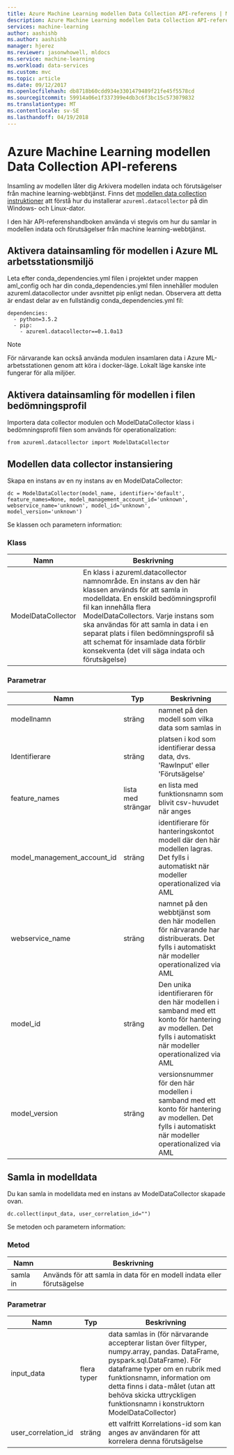 ```yaml
---
title: Azure Machine Learning modellen Data Collection API-referens | Microsoft Docs
description: Azure Machine Learning modellen Data Collection API-referens.
services: machine-learning
author: aashishb
ms.author: aashishb
manager: hjerez
ms.reviewer: jasonwhowell, mldocs
ms.service: machine-learning
ms.workload: data-services
ms.custom: mvc
ms.topic: article
ms.date: 09/12/2017
ms.openlocfilehash: db8718b60cdd934e3301479489f21fe45f5578cd
ms.sourcegitcommit: 59914a06e1f337399e4db3c6f3bc15c573079832
ms.translationtype: MT
ms.contentlocale: sv-SE
ms.lasthandoff: 04/19/2018
---
```

# <a name="azure-machine-learning-model-data-collection-api-reference"></a>Azure Machine Learning modellen Data Collection API-referens

Insamling av modellen låter dig Arkivera modellen indata och förutsägelser från machine learning-webbtjänst. Finns det [modellen data collection instruktioner](how-to-use-model-data-collection.md) att förstå hur du installerar `azureml.datacollector` på din Windows- och Linux-dator.

I den här API-referenshandboken använda vi stegvis om hur du samlar in modellen indata och förutsägelser från machine learning-webbtjänst.

## <a name="enable-model-data-collection-in-azure-ml-workbench-environment"></a>Aktivera datainsamling för modellen i Azure ML arbetsstationsmiljö

 Leta efter conda\_dependencies.yml filen i projektet under mappen aml_config och har din conda\_dependencies.yml filen innehåller modulen azureml.datacollector under avsnittet pip enligt nedan. Observera att detta är endast delar av en fullständig conda\_dependencies.yml fil:

    dependencies:
      - python=3.5.2
      - pip:
        - azureml.datacollector==0.1.0a13

>[!NOTE] 
>För närvarande kan också använda modulen insamlaren data i Azure ML-arbetsstationen genom att köra i docker-läge. Lokalt läge kanske inte fungerar för alla miljöer.




## <a name="enable-model-data-collection-in-the-scoring-file"></a>Aktivera datainsamling för modellen i filen bedömningsprofil

Importera data collector modulen och ModelDataCollector klass i bedömningsprofil filen som används för operationalization:

    from azureml.datacollector import ModelDataCollector


## <a name="model-data-collector-instantiation"></a>Modellen data collector instansiering
Skapa en instans av en ny instans av en ModelDataCollector:

    dc = ModelDataCollector(model_name, identifier='default', feature_names=None, model_management_account_id='unknown', webservice_name='unknown', model_id='unknown', model_version='unknown')

Se klassen och parametern information:

### <a name="class"></a>Klass
| Namn | Beskrivning |
|--------------------|--------------------|
| ModelDataCollector | En klass i azureml.datacollector namnområde. En instans av den här klassen används för att samla in modelldata. En enskild bedömningsprofil fil kan innehålla flera ModelDataCollectors. Varje instans som ska användas för att samla in data i en separat plats i filen bedömningsprofil så att schemat för insamlade data förblir konsekventa (det vill säga indata och förutsägelse)|


### <a name="parameters"></a>Parametrar

| Namn | Typ | Beskrivning |
|-------------|------------|-------------------------|
| modellnamn | sträng | namnet på den modell som vilka data som samlas in |
| Identifierare | sträng | platsen i kod som identifierar dessa data, dvs. 'RawInput' eller 'Förutsägelse' |
| feature_names | lista med strängar | en lista med funktionsnamn som blivit csv-huvudet när anges |
| model_management_account_id | sträng | identifierare för hanteringskontot modell där den här modellen lagras. Det fylls i automatiskt när modeller operationalized via AML |
| webservice_name | sträng | namnet på den webbtjänst som den här modellen för närvarande har distribuerats. Det fylls i automatiskt när modeller operationalized via AML |
| model_id | sträng | Den unika identifieraren för den här modellen i samband med ett konto för hantering av modellen. Det fylls i automatiskt när modeller operationalized via AML |
| model_version | sträng | versionsnummer för den här modellen i samband med ett konto för hantering av modellen. Det fylls i automatiskt när modeller operationalized via AML |



 

## <a name="collecting-the-model-data"></a>Samla in modelldata

Du kan samla in modelldata med en instans av ModelDataCollector skapade ovan.

    dc.collect(input_data, user_correlation_id="")

Se metoden och parametern information:

### <a name="method"></a>Metod
| Namn | Beskrivning |
|--------------------|--------------------|
| samla in | Används för att samla in data för en modell indata eller förutsägelse|


### <a name="parameters"></a>Parametrar

| Namn | Typ | Beskrivning |
|-------------|------------|-------------------------|
| input_data | flera typer | data samlas in (för närvarande accepterar listan över filtyper, numpy.array, pandas. DataFrame, pyspark.sql.DataFrame). För dataframe typer om en rubrik med funktionsnamn, information om detta finns i data-målet (utan att behöva skicka uttryckligen funktionsnamn i konstruktorn ModelDataCollector) |
| user_correlation_id | sträng | ett valfritt Korrelations-id som kan anges av användaren för att korrelera denna förutsägelse |

